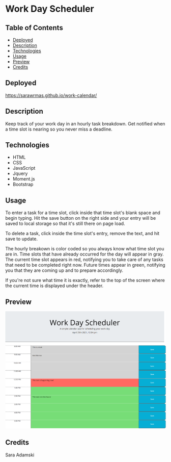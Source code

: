 # Work Day Scheduler

## Table of Contents
* [Deployed](#deployed)
* [Description](#description)
* [Technologies](#technologies)
* [Usage](#usage)
* [Preview](#preview)
* [Credits](#credits)

## Deployed
https://sarawrmas.github.io/work-calendar/

## Description
Keep track of your work day in an hourly task breakdown. Get notified when a time slot is nearing so you never miss a deadline.

## Technologies
* HTML
* CSS
* JavaScript
* Jquery
* Moment.js
* Bootstrap

## Usage
To enter a task for a time slot, click inside that time slot's blank space and begin typing. Hit the save button on the right side and your entry will be saved to local storage so that it's still there on page load.

To delete a task, click inside the time slot's entry, remove the text, and hit save to update.

The hourly breakown is color coded so you always know what time slot you are in. Time slots that have already occurred for the day will appear in gray. The current time slot appears in red, notifying you to take care of any tasks that need to be completed right now. Future times appear in green, notifying you that they are coming up and to prepare accordingly.

If you're not sure what time it is exactly, refer to the top of the screen where the current time is displayed under the header.

## Preview
![screenshot](assets/images/screenshot.png)

## Credits
Sara Adamski